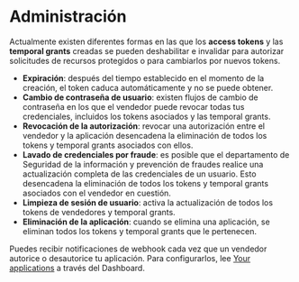 # Administración
 
Actualmente existen diferentes formas en las que los **access tokens** y las **temporal grants** creadas se pueden deshabilitar e invalidar para autorizar solicitudes de recursos protegidos o para cambiarlos por nuevos tokens.
 
* **Expiración**: después del tiempo establecido en el momento de la creación, el token caduca automáticamente y no se puede obtener.
* **Cambio de contraseña de usuario**: existen flujos de cambio de contraseña en los que el vendedor puede revocar todas tus credenciales, incluidos los tokens asociados y las temporal grants.
* **Revocación de la autorización**: revocar una autorización entre el vendedor y la aplicación desencadena la eliminación de todos los tokens y temporal grants asociados con ellos.
* **Lavado de credenciales por fraude**: es posible que el departamento de Seguridad de la información y prevención de fraudes realice una actualización completa de las credenciales de un usuario. Esto desencadena la eliminación de todos los tokens y temporal grants asociados con el vendedor en cuestión.
* **Limpieza de sesión de usuario**: activa la actualización de todos los tokens de vendedores y temporal grants.
* **Eliminación de la aplicación**: cuando se elimina una aplicación, se eliminan todos los tokens y temporal grants que le pertenecen.
 
Puedes recibir notificaciones de webhook cada vez que un vendedor autorice o desautorice tu aplicación. Para configurarlos, lee [Your applications](/developers/es/guides/additional-content/dashboard/applications) a través del Dashboard.
